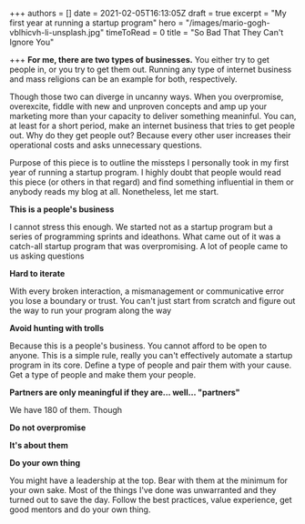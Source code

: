 +++
authors = []
date = 2021-02-05T16:13:05Z
draft = true
excerpt = "My first year at running a startup program"
hero = "/images/mario-gogh-vblhicvh-li-unsplash.jpg"
timeToRead = 0
title = "So Bad That They Can't Ignore You"

+++
**For me, there are two types of businesses.** You either try to get people in, or you try to get them out. Running any type of internet business and mass religions can be an example for both, respectively.

Though those two can diverge in uncanny ways. When you overpromise, overexcite, fiddle with new and unproven concepts and amp up your marketing more than your capacity to deliver something meaninful. You can, at least for a short period, make an internet business that tries to get people out. Why do they get people out? Because every other user increases their operational costs and asks unnecessary questions.

Purpose of this piece is to outline the missteps I personally took in my first year of running a startup program. I highly doubt that people would read this piece (or others in that regard) and find something influential in them or anybody reads my blog at all. Nonetheless, let me start.

**This is a people's business**

I cannot stress this enough. We started not as a startup program but a series of programming sprints and ideathons. What came out of it was a catch-all startup program that was overpromising. A lot of people came to us asking questions

**Hard to iterate**

With every broken interaction, a mismanagement or communicative error you lose a boundary or trust. You can't just start from scratch and figure out the way to run your program along the way

**Avoid hunting with trolls**

Because this is a people's business. You cannot afford to be open to anyone. This is a simple rule, really you can't effectively automate a startup program in its core. Define a type of people and pair them with your cause. Get a type of people and make them your people.

**Partners are only meaningful if they are... well... "partners"**

We have 180 of them. Though

**Do not overpromise**

**It's about them**

**Do your own thing**

You might have a leadership at the top. Bear with them at the minimum for your own sake. Most of the things I've done was unwarranted and they turned out to save the day. Follow the best practices, value experience, get good mentors and do your own thing.